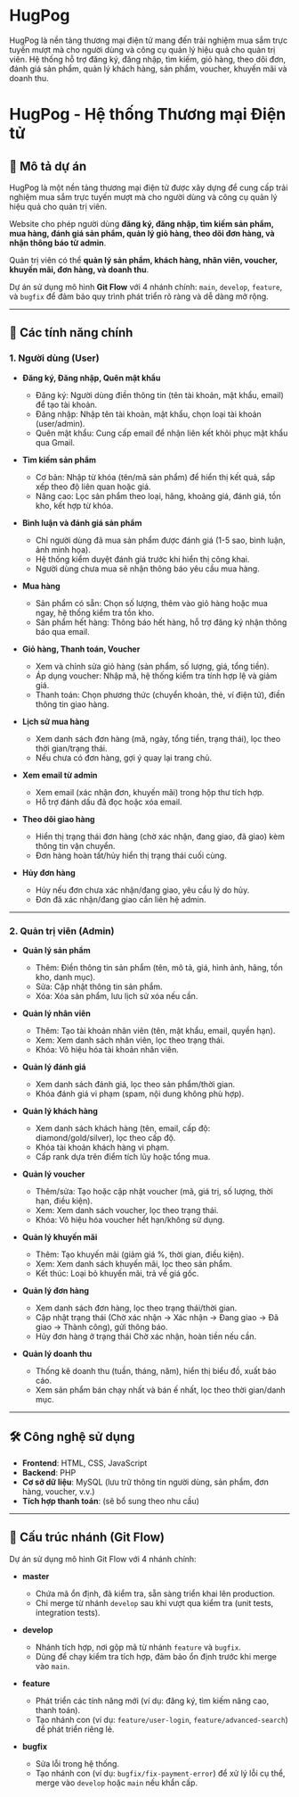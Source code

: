# HugPog
HugPog là nền tảng thương mại điện tử mang đến trải nghiệm mua sắm trực tuyến mượt mà cho người dùng và công cụ quản lý hiệu quả cho quản trị viên. Hệ thống hỗ trợ đăng ký, đăng nhập, tìm kiếm, giỏ hàng, theo dõi đơn, đánh giá sản phẩm, quản lý khách hàng, sản phẩm, voucher, khuyến mãi và doanh thu.



# HugPog - Hệ thống Thương mại Điện tử

## 📌 Mô tả dự án
HugPog là một nền tảng thương mại điện tử được xây dựng để cung cấp trải nghiệm mua sắm trực tuyến mượt mà cho người dùng và công cụ quản lý hiệu quả cho quản trị viên.  

Website cho phép người dùng **đăng ký, đăng nhập, tìm kiếm sản phẩm, mua hàng, đánh giá sản phẩm, quản lý giỏ hàng, theo dõi đơn hàng, và nhận thông báo từ admin**.  

Quản trị viên có thể **quản lý sản phẩm, khách hàng, nhân viên, voucher, khuyến mãi, đơn hàng, và doanh thu**.  

Dự án sử dụng mô hình **Git Flow** với 4 nhánh chính: `main`, `develop`, `feature`, và `bugfix` để đảm bảo quy trình phát triển rõ ràng và dễ dàng mở rộng.  

---

## 🚀 Các tính năng chính

### 1. Người dùng (User)

- **Đăng ký, Đăng nhập, Quên mật khẩu**  
  - Đăng ký: Người dùng điền thông tin (tên tài khoản, mật khẩu, email) để tạo tài khoản.  
  - Đăng nhập: Nhập tên tài khoản, mật khẩu, chọn loại tài khoản (user/admin).  
  - Quên mật khẩu: Cung cấp email để nhận liên kết khôi phục mật khẩu qua Gmail.  

- **Tìm kiếm sản phẩm**  
  - Cơ bản: Nhập từ khóa (tên/mã sản phẩm) để hiển thị kết quả, sắp xếp theo độ liên quan hoặc giá.  
  - Nâng cao: Lọc sản phẩm theo loại, hãng, khoảng giá, đánh giá, tồn kho, kết hợp từ khóa.  

- **Bình luận và đánh giá sản phẩm**  
  - Chỉ người dùng đã mua sản phẩm được đánh giá (1-5 sao, bình luận, ảnh minh họa).  
  - Hệ thống kiểm duyệt đánh giá trước khi hiển thị công khai.  
  - Người dùng chưa mua sẽ nhận thông báo yêu cầu mua hàng.  

- **Mua hàng**  
  - Sản phẩm có sẵn: Chọn số lượng, thêm vào giỏ hàng hoặc mua ngay, hệ thống kiểm tra tồn kho.  
  - Sản phẩm hết hàng: Thông báo hết hàng, hỗ trợ đăng ký nhận thông báo qua email.  

- **Giỏ hàng, Thanh toán, Voucher**  
  - Xem và chỉnh sửa giỏ hàng (sản phẩm, số lượng, giá, tổng tiền).  
  - Áp dụng voucher: Nhập mã, hệ thống kiểm tra tính hợp lệ và giảm giá.  
  - Thanh toán: Chọn phương thức (chuyển khoản, thẻ, ví điện tử), điền thông tin giao hàng.  

- **Lịch sử mua hàng**  
  - Xem danh sách đơn hàng (mã, ngày, tổng tiền, trạng thái), lọc theo thời gian/trạng thái.  
  - Nếu chưa có đơn hàng, gợi ý quay lại trang chủ.  

- **Xem email từ admin**  
  - Xem email (xác nhận đơn, khuyến mãi) trong hộp thư tích hợp.  
  - Hỗ trợ đánh dấu đã đọc hoặc xóa email.  

- **Theo dõi giao hàng**  
  - Hiển thị trạng thái đơn hàng (chờ xác nhận, đang giao, đã giao) kèm thông tin vận chuyển.  
  - Đơn hàng hoàn tất/hủy hiển thị trạng thái cuối cùng.  

- **Hủy đơn hàng**  
  - Hủy nếu đơn chưa xác nhận/đang giao, yêu cầu lý do hủy.  
  - Đơn đã xác nhận/đang giao cần liên hệ admin.  

---

### 2. Quản trị viên (Admin)

- **Quản lý sản phẩm**  
  - Thêm: Điền thông tin sản phẩm (tên, mô tả, giá, hình ảnh, hãng, tồn kho, danh mục).  
  - Sửa: Cập nhật thông tin sản phẩm.  
  - Xóa: Xóa sản phẩm, lưu lịch sử xóa nếu cần.  

- **Quản lý nhân viên**  
  - Thêm: Tạo tài khoản nhân viên (tên, mật khẩu, email, quyền hạn).  
  - Xem: Xem danh sách nhân viên, lọc theo trạng thái.  
  - Khóa: Vô hiệu hóa tài khoản nhân viên.  

- **Quản lý đánh giá**  
  - Xem danh sách đánh giá, lọc theo sản phẩm/thời gian.  
  - Khóa đánh giá vi phạm (spam, nội dung không phù hợp).  

- **Quản lý khách hàng**  
  - Xem danh sách khách hàng (tên, email, cấp độ: diamond/gold/silver), lọc theo cấp độ.  
  - Khóa tài khoản khách hàng vi phạm.  
  - Cấp rank dựa trên điểm tích lũy hoặc tổng mua.  

- **Quản lý voucher**  
  - Thêm/sửa: Tạo hoặc cập nhật voucher (mã, giá trị, số lượng, thời hạn, điều kiện).  
  - Xem: Xem danh sách voucher, lọc theo trạng thái.  
  - Khóa: Vô hiệu hóa voucher hết hạn/không sử dụng.  

- **Quản lý khuyến mãi**  
  - Thêm: Tạo khuyến mãi (giảm giá %, thời gian, điều kiện).  
  - Xem: Xem danh sách khuyến mãi, lọc theo sản phẩm.  
  - Kết thúc: Loại bỏ khuyến mãi, trả về giá gốc.  

- **Quản lý đơn hàng**  
  - Xem danh sách đơn hàng, lọc theo trạng thái/thời gian.  
  - Cập nhật trạng thái (Chờ xác nhận → Xác nhận → Đang giao → Đã giao → Thành công), gửi thông báo.  
  - Hủy đơn hàng ở trạng thái Chờ xác nhận, hoàn tiền nếu cần.  

- **Quản lý doanh thu**  
  - Thống kê doanh thu (tuần, tháng, năm), hiển thị biểu đồ, xuất báo cáo.  
  - Xem sản phẩm bán chạy nhất và bán ế nhất, lọc theo thời gian/danh mục.  

---

## 🛠️ Công nghệ sử dụng
- **Frontend**: HTML, CSS, JavaScript  
- **Backend**: PHP  
- **Cơ sở dữ liệu**: MySQL (lưu trữ thông tin người dùng, sản phẩm, đơn hàng, voucher, v.v.)  
- **Tích hợp thanh toán**: (sẽ bổ sung theo nhu cầu)  

---

## 🌿 Cấu trúc nhánh (Git Flow)
Dự án sử dụng mô hình Git Flow với 4 nhánh chính:

- **master**  
  - Chứa mã ổn định, đã kiểm tra, sẵn sàng triển khai lên production.  
  - Chỉ merge từ nhánh `develop` sau khi vượt qua kiểm tra (unit tests, integration tests).  

- **develop**  
  - Nhánh tích hợp, nơi gộp mã từ nhánh `feature` và `bugfix`.  
  - Dùng để chạy kiểm tra tích hợp, đảm bảo ổn định trước khi merge vào `main`.  

- **feature**  
  - Phát triển các tính năng mới (ví dụ: đăng ký, tìm kiếm nâng cao, thanh toán).  
  - Tạo nhánh con (ví dụ: `feature/user-login`, `feature/advanced-search`) để phát triển riêng lẻ.  

- **bugfix**  
  - Sửa lỗi trong hệ thống.  
  - Tạo nhánh con (ví dụ: `bugfix/fix-payment-error`) để xử lý lỗi cụ thể, merge vào `develop` hoặc `main` nếu khẩn cấp.  

